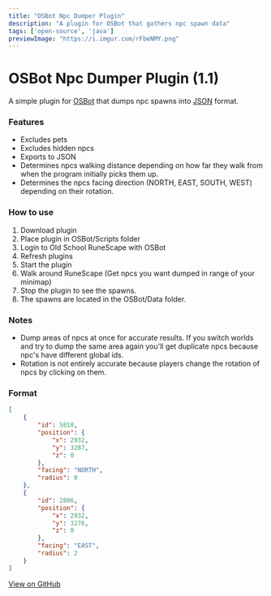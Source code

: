 ```yaml
---
title: "OSBot Npc Dumper Plugin"
description: "A plugin for OSBot that gathers npc spawn data"
tags: ['open-source', 'java']
previewImage: "https://i.imgur.com/rFbeNMY.png"
---
```


# OSBot Npc Dumper Plugin (1.1)

A simple plugin for [OSBot](http://osbot.org/) that dumps npc spawns into [JSON](http://www.json.org/JSON) format.

### Features
* Excludes pets
* Excludes hidden npcs
* Exports to JSON
* Determines npcs walking distance depending on how far they walk from when the program initially picks them up.
* Determines the npcs facing direction (NORTH, EAST, SOUTH, WEST) depending on their rotation.

### How to use
1. Download plugin
2. Place plugin in OSBot/Scripts folder
3. Login to Old School RuneScape with OSBot
4. Refresh plugins
5. Start the plugin
6. Walk around RuneScape (Get npcs you want dumped in range of your minimap)
7. Stop the plugin to see the spawns.
8. The spawns are located in the OSBot/Data folder.

### Notes
* Dump areas of npcs at once for accurate results. If you switch worlds and try to dump the same area again you'll get duplicate npcs because npc's have different global ids.
* Rotation is not entirely accurate because players change the rotation of npcs by clicking on them.

### Format
```json
[
	{
		"id": 5810,
		"position": {
			"x": 2932,
			"y": 3287,
			"z": 0
		},
		"facing": "NORTH",
		"radius": 0
	},
	{
		"id": 2806,
		"position": {
			"x": 2932,
			"y": 3276,
			"z": 0
		},
		"facing": "EAST",
		"radius": 2
	}
]
```

[View on GitHub](https://github.com/scape-tools/osbot-npc-dumper-plugin)
